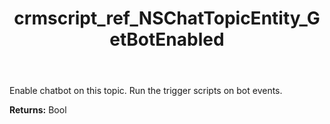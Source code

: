 ﻿---
title: crmscript_ref_NSChatTopicEntity_GetBotEnabled
description: Bool NSChatTopicEntity.GetBotEnabled()
intellisense: NSChatTopicEntity.GetBotEnabled
keywords: NSChatTopicEntity, GetBotEnabled
so.topic: reference
---

Enable chatbot on this topic. Run the trigger scripts on bot events.

**Returns:** Bool


